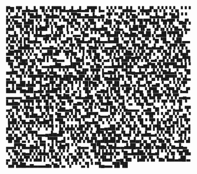 ▛▇▝▛▃▙▃▙▝▊▞▟▜▜▟▃▟▃▟▃▟▜▛▐▃▝▞▞▝▚▟▟▃▝▟▄▟▚▞▞▞▝▞▄▝▝▝▞▃▟▃▜▝▇▟▅▝▆▟▅▞▄▝▞▛▇▃▆▃▙▃▅▝▛▝▚▛▐▞▆▞▝▝▚▃▙▃▛▝▇▟▝▝▛▞▆▃▜▟▇▝▞▝▊▞▄▝▝▜▟▜▄▝▄▜▙▝▝▟▇▝▆▞▆▞▜▝▉▜▜▟▟▝▇▜▛▝▅▟▚▟▟▝▜▞▛▟▐▟▆▛▐▝▇▛▐▝▚▞▞▟▚▟▄▟▅▝▞▟▃▝▐▟▉▜▛▃▝▟▚▞▞▞▆▃▜▃▚▃▙▝▞▜▝▟▟▃▄▞▟▟▚▝▝▃▃▜▅▝▝▝▅▜▙▟▛▞▆▟▆▞▜▟▊▞▄▟▊▜▜▜▟▝▛▟▞▟▐▜▄▟▃▝▛▞▜▝▄▟▜▝▇▟▃▟▜▟▃▃▙▟▊▝▄▞▟▝▚▞▚▝▆▝█▃▝▟▉▃▃▞▆▝▟▟▇▃▚▞▃▃▅▃▚▞▃▜▚▜▄▝▅▟▞▞▃▃▅▜▙▞▃▜▜▟▜▃▟▃▅▝▟▜▚▜▚▟▇▜▜▞▞▞▃▝▄▟▉▟▛▝▇▜▅▝▐▝▊▜▄▝▜▟▚▜▝▟▇▞▞▟▚▟▚▝▚▜▟▝▄▜▄▛▇▃▜▜▄▞▄▞▅▟▐▝▅▃▃▝▐▝▆▟▝▝▟▜▞▃▞▞▆▜▟▛▇▜▚▜▞▃▞▃▛▞▟▜▅▜▜▝▊▃▛▜▚▟▚▝▃▃▄▟▇▃▄▟█▜▞▝▚▞▆▞▃▃▙▟▟▜▟▞▚▃▅▛▇▞▙▜▛▜▙▟▟▝▄▟▅▝▊▞▙▝▇▃▞▟▄▝▝▞▃▝▆▟▛▝▛▛▐▃▅▟▚▝▜▟▄▃▙▞▃▟▞▞▆▟▃▞▃▝▇▃▚▝▜▝▝▜▛▜▚▛▇▜▜▟█▛▇▟▛▟▞▟█▝▅▟▟▟▜▝▇▝▚▟▜▝▄▜▜▟▛▜▚▞▟▃▛▜▚▟▉▟▟▞▜▃▅▜▚▟▚▞▜▝▐▝▉▛▇▞▚▝▛▟▊▃▙▞▃▜▃▞▛▃▅▝▄▞▝▞▞▛▇▟▞▜▅▟▉▃▟▞▟▟▇▜▝▟▝▃▚▝█▞▝▃▅▟▐▜▟▝▟▛▐▟▄▝▟▜▙▝▄▜▜▟▚▃▛▃▃▃▃▝▅▃▙▞▆▜▅▝▇▟▇▞▚▟▃▟▆▝▇▞▟▞▄▜▅▝▄▜▃▜▄▜▟▜▛▝▛▞▛▃▄▃▙▟▅▞▜▜▜▝▛▝▊▞▚▞▆▝▛▃▅▞▛▟▚▞▙▟▆▝▚▟▝▃▝▟▄▜▄▞▝▝▛▝▜▝▊▝▃▞▜▞▞▛▇▝▜▝▉▜▝▟▆▃▄▜▄▝▅▜▝▝▅▟▐▜▞▞▙▃▃▃▝▃▅▝▆▝▝▃▚▃▙▝▛▞▟▝▄▝▉▟▆▃▛▞▅▝▇▃▛▞▟▝▄▟▛▜▚▃▃▞▛▝▐▞▜▃▚▞▝▜▛▝▝▞▚▞▞▃▆▝▐▟▊▞▆▃▆▞▙▟▆▜▝▜▙▝▝▝▜▝▄▃▙▞▚▝▞▝▃▜▞▞▚▝█▝▝▛▐▞▅▜▚▟▐▝▛▟▞▟▞▝▟▞▝▞▝▞▜▝▐▞▟▟▞▟▛▟▚▝█▃▄▟▉▟▚▝▜▟▚▝▜▟▐▜▙▞▆▜▝▞▚▟▚▞▄▝▟▞▜▜▃▃▄▟▅▟▛▝▐▞▅▜▚▝▅▜▜▞▆▜▄▞▙▟▝▟▚▟▅▃▞▞▞▜▞▝▟▜▝▜▛▟▛▃▚▝▃▜▃▝▜▜▃▟▝▝▛▟▚▜▟▜▄▟█▟▉▟▚▃▚▟▄▞▄▝▄▞▆▞▆▝▃▟▞▟▃▃▛▛▇▃▆▟▞▜▝▟▝▟▆▜▝▝▄▃▃▝▉▜▅▞▆▟▃▃▟▟█▃▛▟▉▞▅▟▊▞▅▃▙▃▚▝▇▞▄▃▛▞▟▟▄▜▚▞▞▝▃▝▟▞▅▝▜▟▐▟▟▞▅▝▆▃▙▟▇▞▟▃▟▝▝▞▅▝▆▜▙▃▚▞▟▞▛▞▟▟▐▝▞▜▟▝▟▝█▞▚▝▚▝▚▜▙▟▝▃▄▜▅▝▐▟▛▞▙▝▅▞▙▟▃▟▉▃▚▟▜▟▇▃▅▃▃▃▅▞▆▞▃▝▞▝▝▃▜▝▝▜▄▃▃▜▉▜▉
